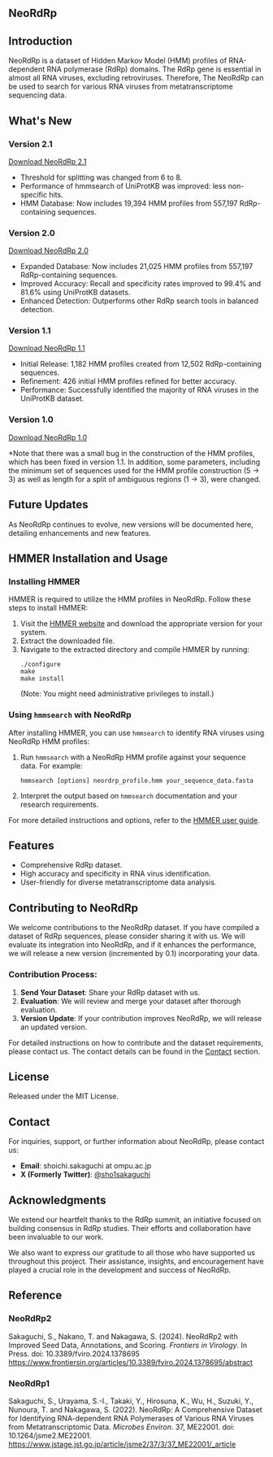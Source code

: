 ## NeoRdRp

## Introduction
NeoRdRp is a dataset of Hidden Markov Model (HMM) profiles of RNA-dependent RNA polymerase (RdRp) domains. The RdRp gene is essential in almost all RNA viruses, excluding retroviruses. Therefore, The NeoRdRp can be used to search for various RNA viruses from metatranscriptome sequencing data.

## What's New
### Version 2.1
[Download NeoRdRp 2.1](https://doi.org/10.5281/zenodo.10851672)
- Threshold for splitting was changed from 6 to 8.
- Performance of hmmsearch of UniProtKB was improved: less non-specific hits.
- HMM Database: Now includes 19,394 HMM profiles from 557,197 RdRp-containing sequences.

### Version 2.0
[Download NeoRdRp 2.0](https://doi.org/10.5281/zenodo.10807561)
- Expanded Database: Now includes 21,025 HMM profiles from 557,197 RdRp-containing sequences.
- Improved Accuracy: Recall and specificity rates improved to 99.4% and 81.6% using UniProtKB datasets.
- Enhanced Detection: Outperforms other RdRp search tools in balanced detection.

### Version 1.1
[Download NeoRdRp 1.1](https://github.com/shoichisakaguchi/NeoRdRp/blob/fe1070534804d9c9f9725421538cd92390a78ea8/NeoRdRp-HMM.v1.1.hmm.gz)
- Initial Release: 1,182 HMM profiles created from 12,502 RdRp-containing  sequences.
- Refinement: 426 initial HMM profiles refined for better accuracy.
- Performance: Successfully identified the majority of RNA viruses in the UniProtKB dataset.

### Version 1.0
[Download NeoRdRp 1.0](https://github.com/shoichisakaguchi/NeoRdRp/blob/9b7aa7e258b91866cb531d3184acdc79f3b9d6dc/archive/v1.0/NeoRdRp-HMM.v1.hmm.gz)

*Note that there was a small bug in the construction of the HMM profiles, which has been fixed in version 1.1. In addition, some parameters, including the minimum set of sequences used for the HMM profile construction (5 -> 3) as well as length for a split of ambiguous regions (1 -> 3), were changed.

## Future Updates
As NeoRdRp continues to evolve, new versions will be documented here, detailing enhancements and new features.

## HMMER Installation and Usage

### Installing HMMER

HMMER is required to utilize the HMM profiles in NeoRdRp. Follow these steps to install HMMER:

1. Visit the [HMMER website](http://hmmer.org/) and download the appropriate version for your system.
2. Extract the downloaded file.
3. Navigate to the extracted directory and compile HMMER by running:
   ```
   ./configure
   make
   make install
   ```
   (Note: You might need administrative privileges to install.)

### Using `hmmsearch` with NeoRdRp
After installing HMMER, you can use `hmmsearch` to identify RNA viruses using NeoRdRp HMM profiles:

1. Run `hmmsearch` with a NeoRdRp HMM profile against your sequence data. For example:
   ```
   hmmsearch [options] neordrp_profile.hmm your_sequence_data.fasta
   ```
2. Interpret the output based on `hmmsearch` documentation and your research requirements.

For more detailed instructions and options, refer to the [HMMER user guide](http://hmmer.org/documentation.html).

## Features
- Comprehensive RdRp dataset.
- High accuracy and specificity in RNA virus identification.
- User-friendly for diverse metatranscriptome data analysis.

## Contributing to NeoRdRp

We welcome contributions to the NeoRdRp dataset. If you have compiled a dataset of RdRp sequences, please consider sharing it with us. We will evaluate its integration into NeoRdRp, and if it enhances the performance, we will release a new version (incremented by 0.1) incorporating your data.

### Contribution Process:
1. **Send Your Dataset**: Share your RdRp dataset with us.
2. **Evaluation**: We will review and merge your dataset after thorough evaluation.
3. **Version Update**: If your contribution improves NeoRdRp, we will release an updated version.

For detailed instructions on how to contribute and the dataset requirements, please contact us. The contact details can be found in the [Contact](#contact) section.

## License
Released under the MIT License.

## Contact

For inquiries, support, or further information about NeoRdRp, please contact us:

- **Email**: shoichi.sakaguchi at ompu.ac.jp
- **X (Formerly Twitter)**: [@sho1sakaguchi](https://x.com/sho1sakaguchi?t=FLQLjUY28GH40V2ckTwy3g&s=09)

## Acknowledgments

We extend our heartfelt thanks to the RdRp summit, an initiative focused on building consensus in RdRp studies. Their efforts and collaboration have been invaluable to our work. 

We also want to express our gratitude to all those who have supported us throughout this project. Their assistance, insights, and encouragement have played a crucial role in the development and success of NeoRdRp.

## Reference
### NeoRdRp2
Sakaguchi, S., Nakano, T. and Nakagawa, S. (2024). NeoRdRp2 with Improved Seed Data, Annotations, and Scoring. <i>Frontiers in Virology</i>. In Press. doi: 10.3389/fviro.2024.1378695
https://www.frontiersin.org/articles/10.3389/fviro.2024.1378695/abstract

### NeoRdRp1
Sakaguchi, S., Urayama, S.-I., Takaki, Y., Hirosuna, K., Wu, H., Suzuki, Y., Nunoura, T. and Nakagawa, S. (2022). NeoRdRp: A Comprehensive Dataset for Identifying RNA-dependent RNA Polymerases of Various RNA Viruses from Metatranscriptomic Data. <i>Microbes Environ</i>. 37, ME22001. doi: 10.1264/jsme2.ME22001. <br>
https://www.jstage.jst.go.jp/article/jsme2/37/3/37_ME22001/_article
